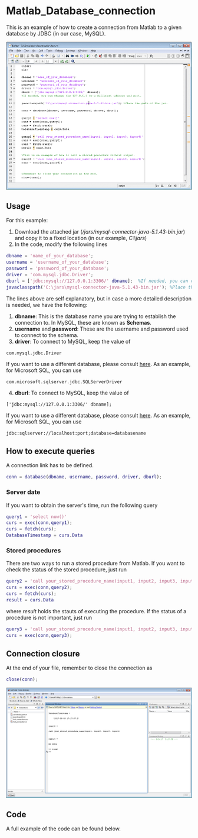 # Matlab_Database_connection

This is an example of how to create a connection from Matlab to a given database by JDBC (in our case, MySQL).

![demo01](/images/matlab_database.gif?raw=true)

## Usage

For this example:
1. Download the attached jar (*/jars/mysql-connector-java-5.1.43-bin.jar*) and copy it to a fixed location (in our example, *C:\jars*)
2. In the code, modify the following lines
```matlab
dbname = 'name_of_your_database';
username = 'username_of_your_database';
password = 'password_of_your_database';
driver = 'com.mysql.jdbc.Driver';
dburl = ['jdbc:mysql://127.0.0.1:3306/' dbname];  %If needed, you can change the 127.0.0.1 to a different address and port.
javaclasspath('C:\jars\mysql-connector-java-5.1.43-bin.jar'); %Place the path of the jar.
```
The lines above are self explanatory, but in case a more detailed description is needed, we have the following:
1. **dbname**: This is the database name you are trying to establish the connection to. In MySQL, these are known as **Schemas**.
2. **username** and **password**: These are the username and password used to connect to the schema.
3. **driver**: To connect to MySQL, keep the value of 
```
com.mysql.jdbc.Driver
```
If you want to use a different database, please consult [here](https://www.mathworks.com/help/database/ug/database.html?requestedDomain=www.mathworks.com). As an example, for Microsoft SQL, you can use
```
com.microsoft.sqlserver.jdbc.SQLServerDriver
```
4. **dburl**: To connect to MySQL, keep the value of 
```
['jdbc:mysql://127.0.0.1:3306/' dbname];
```
If you want to use a different database, please consult [here](https://www.mathworks.com/help/database/ug/database.html?requestedDomain=www.mathworks.com). As an example, for Microsoft SQL, you can use
```
jdbc:sqlserver://localhost:port;database=databasename
```

## How to execute queries

A connection link has to be defined.
```matlab
conn = database(dbname, username, password, driver, dburl);
```

### Server date

If you want to obtain the server's time, run the following query
```matlab
query1 = 'select now()'
curs = exec(conn,query1);
curs = fetch(curs);
DatabaseTimestamp = curs.Data
```

### Stored procedures

There are two ways to run a stored procedure from Matlab. If you want to check the status of the stored procedure, just run
```matlab
query2 = 'call your_stored_procedure_name(input1, input2, input3, input4)'
curs = exec(conn,query2);
curs = fetch(curs);
result = curs.Data
```
where *result* holds the stauts of executing the procedure. If the status of a procedure is not important, just run
```matlab
query3 = 'call your_stored_procedure_name(input1, input2, input3, input4)';
curs = exec(conn,query3);
```

## Connection closure

At the end of your file, remember to close the connection as
```matlab
close(conn);
```
![demo02](/images/matlab_database_img02.png?raw=true)

## Code

A full example of the code can be found below.